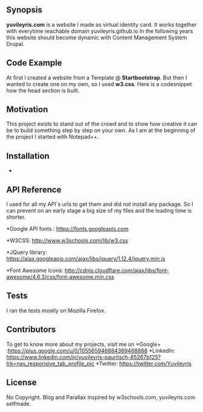 ## Synopsis

**yuvileyris.com** is a website I made as virtual identity card. It works together with everytime reachable domain yuvileyris.github.io In the following years this website should become dynamic with Content Management System Drupal.

## Code Example

At first I created a website from a Template @ **Startbootstrap**. But then I wanted to create one on my own, so I used **w3.css**. Here is a codesnippet how the head section is built.

## Motivation

This project exists to stand out of the crowd and to show how creative it can be to build something step by step on your own. As I am at the beginning of the project I started with Notepad++. 

## Installation

-

## API Reference

I used for all my API´s urls to get them and did not install any package. So I can prevent on an early stage a big size of my files and the loading time is shorter. 

*Google API fonts : https://fonts.googleapis.com

*W3CSS: http://www.w3schools.com/lib/w3.css

*JQuery library: https://ajax.googleapis.com/ajax/libs/jquery/1.12.4/jquery.min.js

*Font Awesome Icons: http://cdnjs.cloudflare.com/ajax/libs/font-awesome/4.6.3/css/font-awesome.min.css

## Tests

I ran the tests mostly on Mozilla Firefox.

## Contributors

To get to know more about my projects, visit me on 
*Google+ :https://plus.google.com/u/0/105565946884369468888
*LinkedIn: https://www.linkedin.com/in/yuvileyris-pauritsch-85267b125?trk=nav_responsive_tab_profile_pic
*Twitter: https://twitter.com/Yuvileyris


## License

No Copyright. Blog and Parallax inspired by w3schools.com, yuvileyris.com selfmade.

